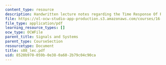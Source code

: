```yaml
---
content_type: resource
description: Handwritten lecture notes regarding the Time Response Of RC Circuis.
file: https://ol-ocw-studio-app-production.s3.amazonaws.com/courses/16-01-unified-engineering-i-ii-iii-iv-fall-2005-spring-2006/8520b970059b0e380a602b79c04c90ca_s08_lec.pdf
file_type: application/pdf
learning_resource_types: []
ocw_type: OCWFile
parent_title: Signals and Systems
parent_type: CourseSection
resourcetype: Document
title: s08_lec.pdf
uid: 8520b970-059b-0e38-0a60-2b79c04c90ca
---
```

